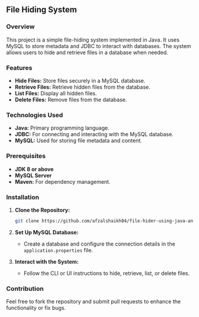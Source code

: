 ## File Hiding System

### Overview
This project is a simple file-hiding system implemented in Java. It uses MySQL to store metadata and JDBC to interact with databases. The system allows users to hide and retrieve files in a database when needed.

### Features

- **Hide Files:** Store files securely in a MySQL database.
- **Retrieve Files:** Retrieve hidden files from the database.
- **List Files:** Display all hidden files.
- **Delete Files:** Remove files from the database.

### Technologies Used

- **Java:** Primary programming language.
- **JDBC:** For connecting and interacting with the MySQL database.
- **MySQL:** Used for storing file metadata and content.

### Prerequisites

- **JDK 8 or above**
- **MySQL Server**
- **Maven:** For dependency management.

### Installation

1. **Clone the Repository:**
   ```bash
   git clone https://github.com/afzalshaikh04/file-hider-using-java-and-mysql.git

2. **Set Up MySQL Database:**
   - Create a database and configure the connection details in the `application.properties` file.

3. **Interact with the System:**
   - Follow the CLI or UI instructions to hide, retrieve, list, or delete files.

### Contribution
Feel free to fork the repository and submit pull requests to enhance the functionality or fix bugs.
